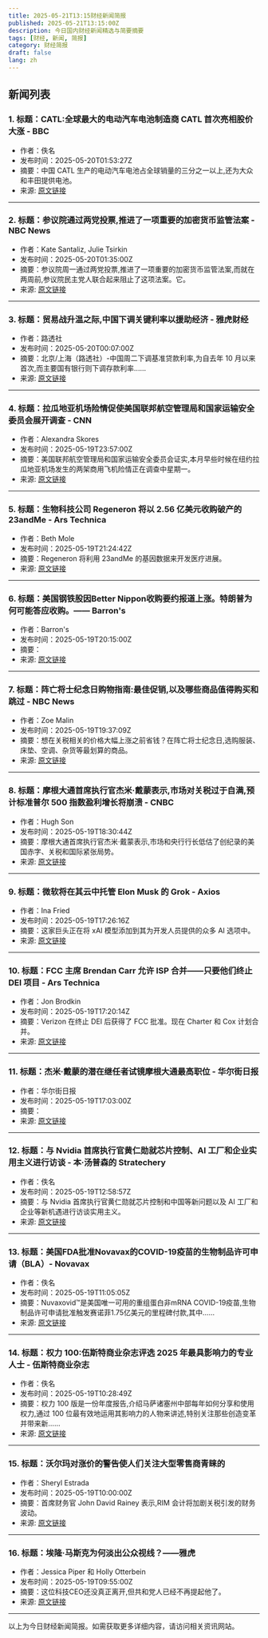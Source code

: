 ```yaml
---
title: 2025-05-21T13:15财经新闻简报
published: 2025-05-21T13:15:00Z
description: 今日国内财经新闻精选与简要摘要
tags: [财经, 新闻, 简报]
category: 财经简报
draft: false
lang: zh
---
```


## 新闻列表

### 1. 标题：CATL:全球最大的电动汽车电池制造商 CATL 首次亮相股价大涨 - BBC
- 作者：佚名
- 发布时间：2025-05-20T01:53:27Z
- 摘要：中国 CATL 生产的电动汽车电池占全球销量的三分之一以上,还为大众和丰田提供电池。
- 来源: [原文链接](https://www.bbc.com/news/articles/c3d4k1derzgo)

---

### 2. 标题：参议院通过两党投票,推进了一项重要的加密货币监管法案 - NBC News
- 作者：Kate Santaliz, Julie Tsirkin
- 发布时间：2025-05-20T01:35:00Z
- 摘要：参议院周一通过两党投票,推进了一项重要的加密货币监管法案,而就在两周前,参议院民主党人联合起来阻止了这项法案。它。
- 来源: [原文链接](https://www.nbcnews.com/politics/congress/senate-advances-major-crypto-regulation-bill-bipartisan-vote-rcna207809)

---

### 3. 标题：贸易战升温之际,中国下调关键利率以援助经济 - 雅虎财经
- 作者：路透社
- 发布时间：2025-05-20T00:07:00Z
- 摘要：北京/上海（路透社）-中国周二下调基准贷款利率,为自去年 10 月以来首次,而主要国有银行则下调存款利率......
- 来源: [原文链接](https://finance.yahoo.com/news/china-construction-bank-cuts-deposit-000701451.html)

---

### 4. 标题：拉瓜地亚机场险情促使美国联邦航空管理局和国家运输安全委员会展开调查 - CNN
- 作者：Alexandra Skores
- 发布时间：2025-05-19T23:57:00Z
- 摘要：美国联邦航空管理局和国家运输安全委员会证实,本月早些时候在纽约拉瓜地亚机场发生的两架商用飞机险情正在调查中星期一。
- 来源: [原文链接](https://www.cnn.com/2025/05/19/us/laguardia-airport-faa-ntsb-investigations)

---

### 5. 标题：生物科技公司 Regeneron 将以 2.56 亿美元收购破产的 23andMe - Ars Technica
- 作者：Beth Mole
- 发布时间：2025-05-19T21:24:42Z
- 摘要：Regeneron 将利用 23andMe 的基因数据来开发医疗进展。
- 来源: [原文链接](https://arstechnica.com/science/2025/05/biotech-company-regeneron-to-buy-bankrupt-23andme-for-256m/)

---

### 6. 标题：美国钢铁股因Better Nippon收购要约报道上涨。特朗普为何可能答应收购。—— Barron&#39;s
- 作者：Barron&#39;s
- 发布时间：2025-05-19T20:15:00Z
- 摘要：
- 来源: [原文链接](https://www.barrons.com/articles/us-steel-stock-trump-nippon-36bcc0e5)

---

### 7. 标题：阵亡将士纪念日购物指南:最佳促销,以及哪些商品值得购买和跳过 - NBC News
- 作者：Zoe Malin
- 发布时间：2025-05-19T19:37:09Z
- 摘要：想在关税相关的价格大幅上涨之前省钱？在阵亡将士纪念日,选购服装、床垫、空调、杂货等最划算的商品。 
- 来源: [原文链接](https://www.nbcnews.com/select/shopping/memorial-day-shopping-guide-2025-rcna207769)

---

### 8. 标题：摩根大通首席执行官杰米·戴蒙表示,市场对关税过于自满,预计标准普尔 500 指数盈利增长将崩溃 - CNBC
- 作者：Hugh Son
- 发布时间：2025-05-19T18:30:44Z
- 摘要：摩根大通首席执行官杰米·戴蒙表示,市场和央行行长低估了创纪录的美国赤字、关税和国际紧张局势。
- 来源: [原文链接](https://www.cnbc.com/2025/05/19/trump-tariffs-jpmorgan-chase-ceo-jamie-dimon.html)

---

### 9. 标题：微软将在其云中托管 Elon Musk 的 Grok - Axios
- 作者：Ina Fried
- 发布时间：2025-05-19T17:26:16Z
- 摘要：这家巨头正在将 xAI 模型添加到其为开发人员提供的众多 AI 选项中。
- 来源: [原文链接](https://www.axios.com/2025/05/19/microsoft-grok-elon-musk-cloud)

---

### 10. 标题：FCC 主席 Brendan Carr 允许 ISP 合并——只要他们终止 DEI 项目 - Ars Technica
- 作者：Jon Brodkin
- 发布时间：2025-05-19T17:20:14Z
- 摘要：Verizon 在终止 DEI 后获得了 FCC 批准。现在 Charter 和 Cox 计划合并。
- 来源: [原文链接](https://arstechnica.com/tech-policy/2025/05/fcc-chair-brendan-carr-is-letting-isps-merge-as-long-as-they-end-dei-programs/)

---

### 11. 标题：杰米·戴蒙的潜在继任者试镜摩根大通最高职位 - 华尔街日报
- 作者：华尔街日报
- 发布时间：2025-05-19T17:03:00Z
- 摘要：
- 来源: [原文链接](https://www.wsj.com/finance/banking/jpmorgan-chase-ceo-search-annual-investor-day-985dfba6)

---

### 12. 标题：与 Nvidia 首席执行官黄仁勋就芯片控制、AI 工厂和企业实用主义进行访谈 - 本·汤普森的 Stratechery
- 作者：佚名
- 发布时间：2025-05-19T12:58:57Z
- 摘要：与 Nvidia 首席执行官黄仁勋就芯片控制和中国等新问题以及 AI 工厂和企业等新机遇进行访谈实用主义。
- 来源: [原文链接](https://stratechery.com/2025/an-interview-with-nvidia-ceo-jensen-huang-about-chip-controls-ai-factories-and-enterprise-pragmatism/)

---

### 13. 标题：美国FDA批准Novavax的COVID-19疫苗的生物制品许可申请（BLA）- Novavax
- 作者：佚名
- 发布时间：2025-05-19T11:05:05Z
- 摘要：Nuvaxovid™是美国唯一可用的重组蛋白非mRNA COVID-19疫苗,生物制品许可申请批准触发赛诺菲1.75亿美元的里程碑付款,其中……
- 来源: [原文链接](https://www.novavax.com/press-releases/2025-05-19-US-FDA-Approves-BLA-for-Novavaxs-COVID-19-Vaccine)

---

### 14. 标题：权力 100:伍斯特商业杂志评选 2025 年最具影响力的专业人士 - 伍斯特商业杂志
- 作者：佚名
- 发布时间：2025-05-19T10:28:49Z
- 摘要：权力 100 版是一份年度报告,介绍马萨诸塞州中部每年如何分享和使用权力,通过 100 位最有效地运用其影响力的人物来讲述,特别关注那些创造变革并带来新……
- 来源: [原文链接](https://www.wbjournal.com/article/power-100-wbj-names-the-most-influential-professionals-in-2025)

---

### 15. 标题：沃尔玛对涨价的警告使人们关注大型零售商青睐的
- 作者：Sheryl Estrada
- 发布时间：2025-05-19T10:00:00Z
- 摘要：首席财务官 John David Rainey 表示,RIM 会计将加剧关税引发的财务波动。
- 来源: [原文链接](https://fortune.com/2025/05/19/walmarts-warning-of-higher-prices-puts-spotlight-on-rim-accounting-practice-favored-by-big-retailers/)

---

### 16. 标题：埃隆·马斯克为何淡出公众视线？——雅虎
- 作者：Jessica Piper 和 Holly Otterbein
- 发布时间：2025-05-19T09:55:00Z
- 摘要：这位科技CEO还没真正离开,但共和党人已经不再提起他了。
- 来源: [原文链接](https://www.politico.com/news/2025/05/19/elon-musk-disappears-trump-world-00355313)

---


以上为今日财经新闻简报。如需获取更多详细内容，请访问相关资讯网站。